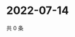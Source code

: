 # 2022-07-14

共 0 条

<!-- BEGIN WEIBO -->
<!-- 最后更新时间 Thu Jul 14 2022 18:18:20 GMT+0800 (China Standard Time) -->

<!-- END WEIBO -->
